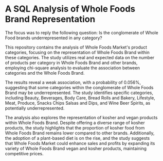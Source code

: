 # A SQL Analysis of Whole Foods Brand Representation

The focus was to reply the following question: Is the conglomerate of Whole Food brands underrepresented in any category?

This repository contains the analysis of Whole Foods Market's product categories, focusing on the representation of Whole Foods Brand within these categories. The study utilizes real and expected data on the number of products per category in Whole Foods Brand and other brands, employing chi-square analysis to evaluate the association between categories and the Whole Foods Brand.

The results reveal a weak association, with a probability of 0.056%, suggesting that some categories within the conglomerate of Whole Foods Brand may be underrepresented. The study identifies specific categories, including Beauty, Beverages, Body Care, Bread Rolls and Bakery, Lifestyle, Meat, Produce, Snacks Chips Salsas and Dips, and Wine Beer Spirits, as potentially underrepresented.

The analysis also explores the representation of kosher and vegan products within Whole Foods Brand. Despite offering a diverse range of kosher products, the study highlights that the proportion of kosher food from Whole Foods Brand remains lower compared to other brands. Additionally, the adoption of a plant-based diet is on the rise, and the study suggests that Whole Foods Market could enhance sales and profits by expanding its variety of Whole Foods Brand vegan and kosher products, maintaining competitive prices.
